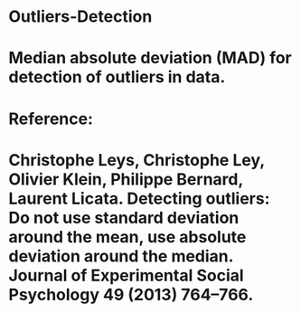 # Outliers-Detection
# Median absolute deviation (MAD) for detection of outliers in data.
# Reference: 
# Christophe Leys, Christophe Ley, Olivier Klein, Philippe Bernard, Laurent Licata. Detecting outliers: Do not use standard deviation around the mean, use absolute deviation around the median. Journal of Experimental Social Psychology 49 (2013) 764–766.
